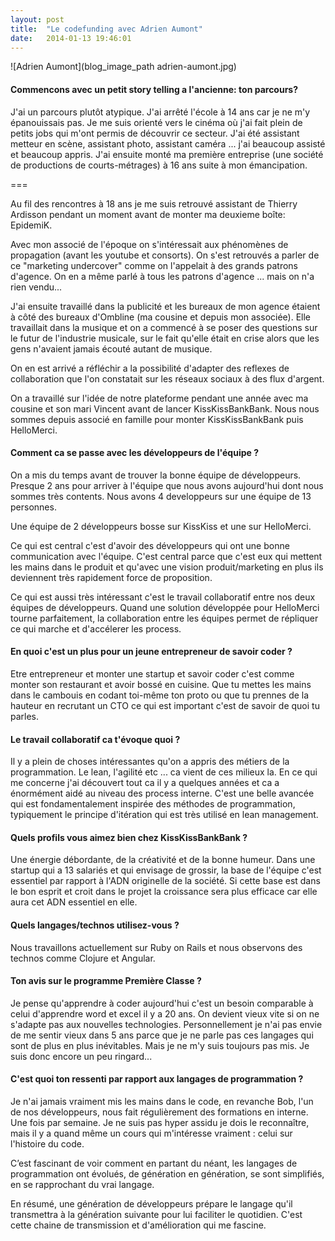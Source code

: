 ```yaml
---
layout: post
title:  "Le codefunding avec Adrien Aumont"
date:   2014-01-13 19:46:01
---
```


![Adrien Aumont](blog_image_path adrien-aumont.jpg)

#### Commencons avec un petit story telling a l'ancienne: ton parcours?

J'ai un parcours plutôt atypique. J'ai arrêté l'école à 14 ans car je ne m'y épanouissais pas. Je me suis orienté vers le cinéma où j'ai fait plein de petits jobs qui m'ont permis de découvrir ce secteur. J'ai été assistant metteur en scène, assistant photo, assistant caméra ... j'ai beaucoup assisté et beaucoup appris. J'ai ensuite monté ma première entreprise (une société de productions de courts-métrages) à 16 ans suite à mon émancipation.

===

Au fil des rencontres à 18 ans je me suis retrouvé assistant de Thierry Ardisson pendant un moment avant de monter ma deuxieme boîte: EpidemiK.

Avec mon associé de l'époque on s'intéressait aux phénomènes de propagation (avant les youtube et consorts). On s'est retrouvés a parler de ce "marketing undercover" comme on l'appelait à des grands patrons d'agence. On en a même parlé à tous les patrons d'agence ... mais on n'a rien vendu...

J'ai ensuite travaillé dans la publicité et les bureaux de mon agence étaient à côté des bureaux d'Ombline (ma cousine et depuis mon associée). Elle travaillait dans la musique et on a commencé à se poser des questions sur le futur de l'industrie musicale, sur le fait qu'elle était en crise alors que les gens n'avaient jamais écouté autant de musique.

On en est arrivé a réfléchir a la possibilité d'adapter des reflexes de collaboration que l'on constatait sur les réseaux sociaux à des flux d'argent.

On a travaillé sur l'idée de notre plateforme pendant une année avec ma cousine et son mari Vincent avant de lancer KissKissBankBank. Nous nous sommes depuis associé en famille pour monter KissKissBankBank puis HelloMerci.

#### Comment ca se passe avec les développeurs de l'équipe ?

On a mis du temps avant de trouver la bonne équipe de développeurs. Presque 2 ans pour arriver à l'équipe que nous avons aujourd'hui dont nous sommes très contents. Nous avons 4 developpeurs sur une équipe de 13 personnes.

Une équipe de 2 développeurs bosse sur KissKiss et une sur HelloMerci.

Ce qui est central c'est d'avoir des développeurs qui ont une bonne communication avec l'équipe. C'est central parce que c'est eux qui mettent les mains dans le produit et qu'avec une vision produit/marketing en plus ils deviennent très rapidement force de proposition.

Ce qui est aussi très intéressant c'est le travail collaboratif entre nos deux équipes de développeurs. Quand une solution développée pour HelloMerci tourne parfaitement, la collaboration entre les équipes permet de répliquer ce qui marche et d'accélerer les process.


#### En quoi c'est un plus pour un jeune entrepreneur de savoir coder ?

Etre entrepreneur et monter une startup et savoir coder c'est comme monter son restaurant et avoir bossé en cuisine. Que tu mettes les mains dans le cambouis en codant toi-même ton proto ou que tu prennes de la hauteur en recrutant un CTO ce qui est important c'est de savoir de quoi tu parles.


#### Le travail collaboratif ca t'évoque quoi ?

Il y a plein de choses intéressantes qu'on a appris des métiers de la programmation. Le lean, l'agilité etc ... ca vient de ces milieux la. En ce qui me concerne j'ai découvert tout ca il y a quelques années et ca a énormément aidé au niveau des process interne. C'est une belle avancée qui est fondamentalement inspirée des méthodes de programmation, typiquement le principe d'itération qui est très utilisé en lean management.


#### Quels profils vous aimez bien chez KissKissBankBank ?

Une énergie débordante, de la créativité et de la bonne humeur. Dans une startup qui a 13 salariés et qui envisage de grossir, la base de l'équipe c'est essentiel par rapport à l'ADN originelle de la société. Si cette base est dans le bon esprit et croit dans le projet la croissance sera plus efficace car elle aura cet ADN essentiel en elle.


#### Quels langages/technos utilisez-vous ?

Nous travaillons actuellement sur Ruby on Rails et nous observons des technos comme Clojure et Angular.


#### Ton avis sur le programme Première Classe ?

Je pense qu'apprendre à coder aujourd'hui c'est un besoin comparable à celui d'apprendre word et excel il y a 20 ans. On devient vieux vite si on ne s'adapte pas aux nouvelles technologies. Personnellement je n'ai pas envie de me sentir vieux dans 5 ans parce que je ne parle pas ces langages qui sont de plus en plus inévitables. Mais je ne m'y suis toujours pas mis. Je suis donc encore un peu ringard...


#### C'est quoi ton ressenti par rapport aux langages de programmation ?

Je n'ai jamais vraiment mis les mains dans le code, en revanche Bob, l'un de nos développeurs, nous fait régulièrement des formations en interne. Une fois par semaine. Je ne suis pas hyper assidu je dois le reconnaître, mais il y a quand même un cours qui m'intéresse vraiment : celui sur l'histoire du code.

C’est fascinant de voir comment en partant du néant, les langages de programmation ont évolués, de génération en génération, se sont simplifiés, en se rapprochant du vrai langage.

En résumé, une génération de développeurs prépare le langage qu'il transmettra à la génération suivante pour lui faciliter le quotidien. C'est cette chaine de transmission et d'amélioration qui me fascine.

